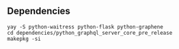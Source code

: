 ## Dependencies
```
yay -S python-waitress python-flask python-graphene
cd dependencies/python_graphql_server_core_pre_release
makepkg -si
```